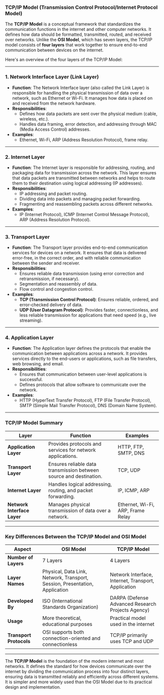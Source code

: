 ### TCP/IP Model (Transmission Control Protocol/Internet Protocol Model)

The **TCP/IP Model** is a conceptual framework that standardizes the communication functions in the internet and other computer networks. It defines how data should be formatted, transmitted, routed, and received over networks. Unlike the **OSI Model**, which has seven layers, the TCP/IP model consists of **four layers** that work together to ensure end-to-end communication between devices on the internet.

Here's an overview of the four layers of the TCP/IP Model:

---

### 1. **Network Interface Layer (Link Layer)**
   - **Function**: The Network Interface layer (also called the Link Layer) is responsible for handling the physical transmission of data over a network, such as Ethernet or Wi-Fi. It manages how data is placed on and received from the network hardware.
   - **Responsibilities**:
     - Defines how data packets are sent over the physical medium (cable, wireless, etc.).
     - Handles data framing, error detection, and addressing through MAC (Media Access Control) addresses.
   - **Examples**:
     - Ethernet, Wi-Fi, ARP (Address Resolution Protocol), frame relay.

---

### 2. **Internet Layer**
   - **Function**: The Internet layer is responsible for addressing, routing, and packaging data for transmission across the network. This layer ensures that data packets are transmitted between networks and helps to route them to their destination using logical addressing (IP addresses).
   - **Responsibilities**:
     - IP addressing and packet routing.
     - Dividing data into packets and managing packet forwarding.
     - Fragmenting and reassembling packets across different networks.
   - **Examples**:
     - IP (Internet Protocol), ICMP (Internet Control Message Protocol), ARP (Address Resolution Protocol).

---

### 3. **Transport Layer**
   - **Function**: The Transport layer provides end-to-end communication services for devices on a network. It ensures that data is delivered error-free, in the correct order, and with reliable communication between the sender and receiver.
   - **Responsibilities**:
     - Ensures reliable data transmission (using error correction and retransmission, if necessary).
     - Segmentation and reassembly of data.
     - Flow control and congestion control.
   - **Examples**:
     - **TCP (Transmission Control Protocol)**: Ensures reliable, ordered, and error-checked delivery of data.
     - **UDP (User Datagram Protocol)**: Provides faster, connectionless, and less reliable transmission for applications that need speed (e.g., live streaming).

---

### 4. **Application Layer**
   - **Function**: The Application layer defines the protocols that enable the communication between applications across a network. It provides services directly to the end-users or applications, such as file transfers, web browsing, and email.
   - **Responsibilities**:
     - Ensures that communication between user-level applications is successful.
     - Defines protocols that allow software to communicate over the network.
   - **Examples**:
     - HTTP (HyperText Transfer Protocol), FTP (File Transfer Protocol), SMTP (Simple Mail Transfer Protocol), DNS (Domain Name System).

---

### TCP/IP Model Summary

| **Layer**                   | **Function**                                                             | **Examples**                        |
|-----------------------------|--------------------------------------------------------------------------|-------------------------------------|
| **Application Layer**        | Provides protocols and services for network applications.                | HTTP, FTP, SMTP, DNS                |
| **Transport Layer**          | Ensures reliable data transmission between source and destination.       | TCP, UDP                            |
| **Internet Layer**           | Handles logical addressing, routing, and packet forwarding.              | IP, ICMP, ARP                       |
| **Network Interface Layer**  | Manages physical transmission of data over a network.                    | Ethernet, Wi-Fi, ARP, Frame Relay   |

---

### Key Differences Between the TCP/IP Model and OSI Model

| **Aspect**               | **OSI Model**                              | **TCP/IP Model**                            |
|--------------------------|--------------------------------------------|--------------------------------------------|
| **Number of Layers**      | 7 Layers                                   | 4 Layers                                   |
| **Layer Names**           | Physical, Data Link, Network, Transport, Session, Presentation, Application | Network Interface, Internet, Transport, Application |
| **Developed By**          | ISO (International Standards Organization) | DARPA (Defense Advanced Research Projects Agency) |
| **Usage**                 | More theoretical, educational purposes     | Practical model used in the internet       |
| **Transport Protocols**   | OSI supports both connection-oriented and connectionless | TCP/IP primarily uses TCP and UDP          |

---

The **TCP/IP Model** is the foundation of the modern internet and most networks. It defines the standard for how devices communicate over the internet by dividing the communication process into four distinct layers, ensuring data is transmitted reliably and efficiently across different systems. It is simpler and more widely used than the OSI Model due to its practical design and implementation.
